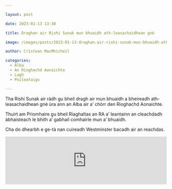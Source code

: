 ```yaml
---

layout: post

date: 2023-01-13 13:30

title: Draghan air Rishi Sunak mun bhuaidh ath-leasachaidhean gnè

image: /images/posts/2023-01-13-draghan-air-rishi-sunak-mun-bhuaidh-ath-leasachaidhean-gne.webp

author: Crìstean MacMhìcheil

categories:
  - Alba
  - An Rìoghachd Aonaichte
  - Lagh
  - Poileataigs

---
```


Tha Rishi Sunak air ràdh gu bheil dragh air mun bhuaidh a bheireadh ath-leasachaidhean gnè ùra ann an Alba air a’ chòrr den Rìoghachd Aonaichte.

Thuirt am Prìomhaire gu bheil Riaghaltas an RA a’ leantainn an cleachdadh àbhaisteach le bhith a’ gabhail comhairle mun a’ bhuaidh.

Cha do dhearbh e ge-tà nan cuireadh Westminster bacadh air an reachdas.

<iframe width="100%" frameborder="0" src="https://www.bbc.co.uk/news/av-embeds/64260502/vpid/p0dw5cs9"></iframe>
